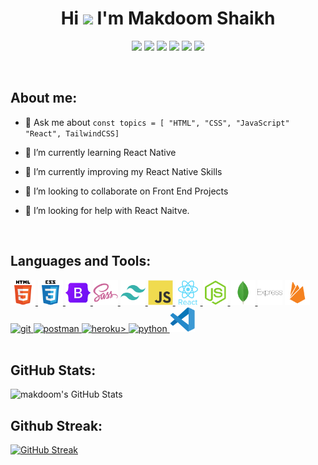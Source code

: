 <h1 align="center">Hi <img src="https://raw.githubusercontent.com/iampavangandhi/iampavangandhi/master/gifs/Hi.gif" width="40"> I'm Makdoom Shaikh</h1>

<div align="center">
  
  <a href="https://makdoom.github.io" target="_blank"><img src="https://img.shields.io/badge/website-41bb13?style=for-the-badge&logo=About.me&logoColor=white" /></a>
   <a href="mailto:makshaikh99@gmail.com" target="_blank"><img src="https://img.shields.io/badge/Gmail-D14836?style=for-the-badge&logo=gmail&logoColor=white" /></a>
   <a href="https://github.com/makdoom" target="_blank"><img src="https://img.shields.io/badge/GitHub-100000?style=for-the-badge&logo=github&logoColor=white" /></a>
  <a href="https://twitter.com/shaikh_makdoom" target="_blank"><img src="https://img.shields.io/badge/Twitter-1DA1F2?style=for-the-badge&logo=twitter&logoColor=white" /></a>
  <a href="https://linkedin.com/in/https://www.linkedin.com/in/makdoom-shaikh-42897a172/" target="_blank"><img src="https://img.shields.io/badge/LinkedIn-0077B5?style=for-the-badge&logo=linkedin&logoColor=white" /></a>
   <a href="https://instagram.com/makdoom.js" target="_blank"><img src="https://img.shields.io/badge/Instagram-E4405F?style=for-the-badge&logo=instagram&logoColor=white" /></a> 
</div>
  <br/>

## About me:

- 💬 Ask me about ``` const topics = [ "HTML", "CSS", "JavaScript" "React", TailwindCSS] ```

- 🔭 I’m currently learning React Native

- 🌱 I’m currently improving my React Native Skills 

- 👯 I’m looking to collaborate on Front End Projects

- 🤔 I’m looking for help with React Naitve.

<br/>

## Languages and Tools:
<div>
   <a href="https://www.w3.org/html/" target="_blank"> <img src="https://raw.githubusercontent.com/devicons/devicon/master/icons/html5/html5-original-wordmark.svg" alt="html5" width="40" height="40"/> </a><a href="https://www.w3schools.com/css/" target="_blank"> <img src="https://raw.githubusercontent.com/devicons/devicon/master/icons/css3/css3-original-wordmark.svg" alt="css3" width="40" height="40"/> </a><a href="https://getbootstrap.com" target="_blank"> <img src="https://raw.githubusercontent.com/devicons/devicon/master/icons/bootstrap/bootstrap-original.svg" alt="bootstrap" width="40" height="40"/> </a><a href="https://sass-lang.com//" target="_blank"> <img src="https://raw.githubusercontent.com/devicons/devicon/master/icons/sass/sass-original.svg" alt="sass" width="40" height="40"/> </a><a href="https://www.code.visualstudio.com/" target="_blank"> <img src="https://raw.githubusercontent.com/devicons/devicon/master/icons/tailwindcss/tailwindcss-plain.svg" alt="mysql" width="40" height="40"/> </a><a href="https://developer.mozilla.org/en-US/docs/Web/JavaScript" target="_blank"> <img src="https://raw.githubusercontent.com/devicons/devicon/master/icons/javascript/javascript-original.svg" alt="javascript" width="40" height="40"/> </a><a href="https://reactjs.org/" target="_blank"> <img src="https://raw.githubusercontent.com/devicons/devicon/master/icons/react/react-original-wordmark.svg" alt="react" width="40" height="40"/> </a><a href="https://nodejs.org" target="_blank"> <img src="https://raw.githubusercontent.com/devicons/devicon/master/icons/nodejs/nodejs-original.svg" alt="angular" width="40" height="40"/> </a><a href="https://www.mongodb.com/" target="_blank"> <img src="https://raw.githubusercontent.com/devicons/devicon/master/icons/mongodb/mongodb-original.svg" alt="angular" width="40" height="40"/> </a><a href="https://www.expressjs.com/" target="_blank" style="color:white"> <img src="https://raw.githubusercontent.com/github/explore/80688e429a7d4ef2fca1e82350fe8e3517d3494d/topics/express/express.png" alt="angular" width="40" height="40"/></a>
<a href="https://www.mongodb.com/" target="_blank"> <img src="https://raw.githubusercontent.com/devicons/devicon/master/icons/firebase/firebase-plain.svg" alt="angular" width="40" height="40"/> </a><a href="https://git-scm.com/" target="_blank"> <img src="https://www.vectorlogo.zone/logos/git-scm/git-scm-icon.svg" alt="git" width="40" height="40"/> </a><a href="https://postman.com" target="_blank"> <img src="https://www.vectorlogo.zone/logos/getpostman/getpostman-icon.svg" alt="postman" width="40" height="40"/> </a><a href="https://heroku.com" target="_blank"> <img src="https://www.vectorlogo.zone/logos/heroku/heroku-icon.svg" alt="heroku" width="40" height="40"/>> </a><a href="https://www.github.com" target="_blank"> <img src="https://www.vectorlogo.zone/logos/github/github-icon.svg" alt="python" width="40" height="40"/> </a><a href="https://www.code.visualstudio.com/" target="_blank"> <img src="https://raw.githubusercontent.com/devicons/devicon/master/icons/vscode/vscode-original.svg" alt="mysql" width="40" height="40"/> </a>
</div>
<br />


## GitHub Stats:

<div style="display:flex; justify-content:sapce-between">
  <img alt="makdoom's GitHub Stats" src="https://awesome-github-stats.azurewebsites.net/user-stats/makdoom?cardType=level&theme=material-palenight&Border=000000)" /> 
</div>


## Github Streak:
 [![GitHub Streak](https://github-readme-streak-stats.herokuapp.com/?user=makdoom&theme=tokyonight&border=000000)](https://github.com/makdoom)
